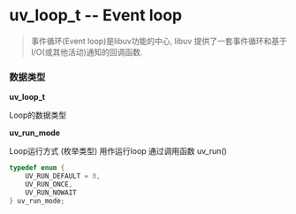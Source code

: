 # uv\_loop\_t -- Event loop

> 事件循环\(Event loop\)是libuv功能的中心, libuv 提供了一套事件循环和基于I/O\(或其他活动\)通知的回调函数.

### 数据类型

**uv\_loop\_t**

Loop的数据类型

**uv\_run\_mode**

Loop运行方式 \(枚举类型\)  用作运行loop   通过调用函数 uv\_run\(\)

```cpp
typedef enum {
    UV_RUN_DEFAULT = 0,
    UV_RUN_ONCE,
    UV_RUN_NOWAIT
} uv_run_mode;
```



